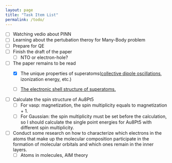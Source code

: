 ```yaml
---
layout: page
title: "Task Item List"
permalink: /todo/
---
```


- [ ] Watching vedio about PINN
- [ ] Learning about the pertubation theroy for Many-Body problem
- [ ] Prepare for QE
- [ ] Finish the draft of the paper
    - [ ] NTO or electron-hole?

- [ ] The paper remains to be read
    - [x] The unique properties of superatoms([collective dipole oscillations](https://link.aps.org/doi/10.1103/PhysRevLett.59.1805), izonization energy, etc.) 

    - [ ] [The electronic shell structure of superatoms.](10.1103/PhysRevLett.65.748)

- [ ] Calculate the spin structure of Au8Pt5
    -[ ] For vasp: magnetization, the spin multiplicity equals to magnetization + 1.
    -[ ] For Gaussian: the spin multiplicity must be set before the calculation, so I should calculate the single point energies for Au8Pt5 with different spin multiplicity.

- [ ] Conduct some research on how to characterize which electrons in the atoms that make up the molecular composition participate in the formation of molecular orbitals and which ones remain in the inner layers.
    - [ ] Atoms in molecules, AIM theory